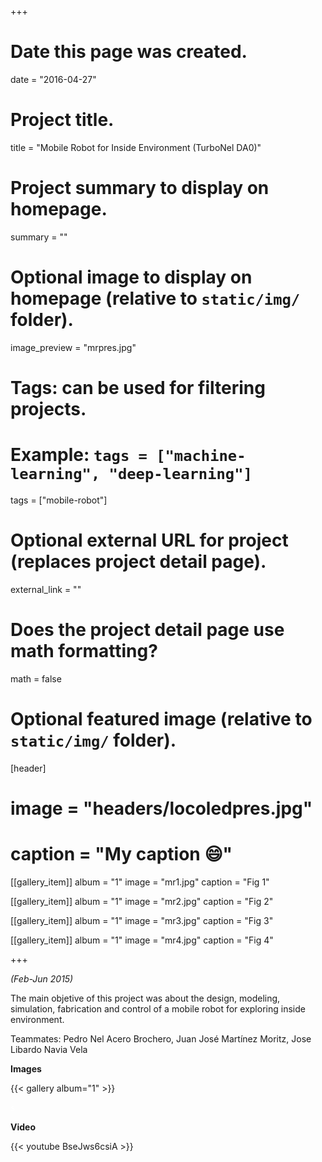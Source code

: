 +++
# Date this page was created.
date = "2016-04-27"

# Project title.
title = "Mobile Robot for Inside Environment (TurboNel DA0)"

# Project summary to display on homepage.
summary = ""

# Optional image to display on homepage (relative to `static/img/` folder).
image_preview = "mrpres.jpg"

# Tags: can be used for filtering projects.
# Example: `tags = ["machine-learning", "deep-learning"]`
tags = ["mobile-robot"]

# Optional external URL for project (replaces project detail page).
external_link = ""

# Does the project detail page use math formatting?
math = false

# Optional featured image (relative to `static/img/` folder).
[header]
# image = "headers/locoledpres.jpg"
# caption = "My caption :smile:"

[[gallery_item]]
 album = "1"
 image = "mr1.jpg"
 caption = "Fig 1"
    
[[gallery_item]]
 album = "1"
 image = "mr2.jpg"
 caption = "Fig 2"

[[gallery_item]]
 album = "1"
 image = "mr3.jpg"
 caption = "Fig 3"
    
[[gallery_item]]
 album = "1"
 image = "mr4.jpg"
 caption = "Fig 4"

+++

*(Feb-Jun 2015)*

The main objetive of this project was about the design, modeling, simulation, fabrication and control of a mobile robot for exploring inside environment.

Teammates: Pedro Nel Acero Brochero, Juan José Martínez Moritz, Jose Libardo Navia Vela

**Images**

{{< gallery album="1" >}}

<span style="color:white"> *s*</span>

**Video**

{{< youtube BseJws6csiA >}}
